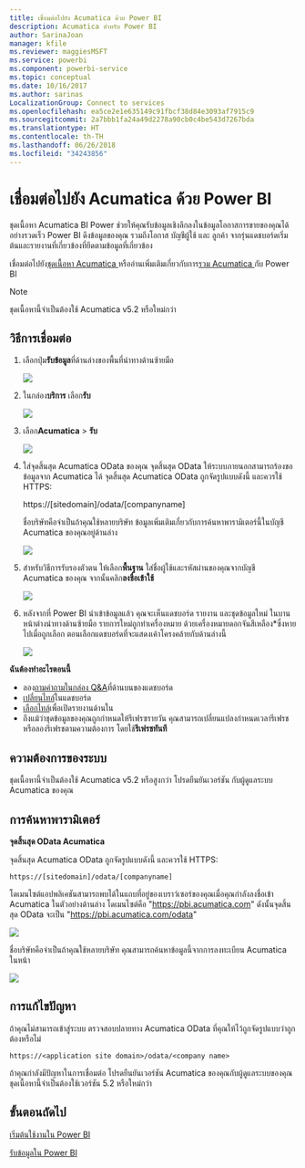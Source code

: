 ```yaml
---
title: เชื่อมต่อไปยัง Acumatica ด้วย Power BI
description: Acumatica สำหรับ Power BI
author: SarinaJoan
manager: kfile
ms.reviewer: maggiesMSFT
ms.service: powerbi
ms.component: powerbi-service
ms.topic: conceptual
ms.date: 10/16/2017
ms.author: sarinas
LocalizationGroup: Connect to services
ms.openlocfilehash: ea5ce2e1e635149c91fbcf38d84e3093af7915c9
ms.sourcegitcommit: 2a7bbb1fa24a49d2278a90cb0c4be543d7267bda
ms.translationtype: HT
ms.contentlocale: th-TH
ms.lasthandoff: 06/26/2018
ms.locfileid: "34243856"
---
```

# <a name="connect-to-acumatica-with-power-bi"></a>เชื่อมต่อไปยัง Acumatica ด้วย Power BI
ชุดเนื้อหา Acumatica BI Power ช่วยให้คุณรับข้อมูลเชิงลึกลงในข้อมูลโอกาสการขายของคุณได้อย่างรวดเร็ว Power BI ดึงข้อมูลของคุณ รวมถึงโอกาส บัญชีผู้ใช้ และ ลูกค้า จากรุ่นแดชบอร์ดเริ่มต้นและรายงานที่เกี่ยวข้องที่ยึดตามข้อมูลที่เกี่ยวข้อง

เชื่อมต่อไปยัง[ชุดเนื้อหา Acumatica ](https://app.powerbi.com/getdata/services/acumatica)หรืออ่านเพิ่มเติมเกี่ยวกับการ[รวม Acumatica ](https://powerbi.microsoft.com/integrations/acumatica)กับ Power BI

>[!NOTE]
>ชุดเนื้อหานี้จำเป็นต้องใช้ Acumatica v5.2 หรือใหม่กว่า

## <a name="how-to-connect"></a>วิธีการเชื่อมต่อ
1. เลือกปุ่ม**รับข้อมูล**ที่ด้านล่างของพื้นที่นำทางด้านซ้ายมือ
   
   ![](media/service-connect-to-acumatica/getdata3.png)
2. ในกล่อง**บริการ** เลือก**รับ**
   
   ![](media/service-connect-to-acumatica/getdata2.png)
3. เลือก**Acumatica** \> **รับ**
   
   ![](media/service-connect-to-acumatica/acumatica.png)
4. ใส่จุดสิ้นสุด Acumatica OData ของคุณ จุดสิ้นสุด OData ให้ระบบภายนอกสามารถร้องขอข้อมูลจาก Acumatica ได้ จุดสิ้นสุด Acumatica OData ถูกจัดรูปแบบดังนี้ และควรใช้ HTTPS:
   
     https://[sitedomain]/odata/[companyname]
   
   ชื่อบริษัทคือจำเป็นถ้าคุณใช้หลายบริษัท ข้อมูลเพิ่มเติมเกี่ยวกับการค้นหาพารามิเตอร์นี้ในบัญชี Acumatica ของคุณอยู่ด้านล่าง
   
   ![](media/service-connect-to-acumatica/parameters.png)
5. สำหรับวิธีการรับรองตัวตน ให้เลือก**พื้นฐาน** ใส่ชื่อผู้ใช้และรหัสผ่านของคุณจากบัญชี Acumatica ของคุณ จากนั้นคลิก**ลงชื่อเข้าใช้**
   
    ![](media/service-connect-to-acumatica/creds2.png)
6. หลังจากที่ Power BI นำเข้าข้อมูลแล้ว คุณจะเห็นแดชบอร์ด รายงาน และชุดข้อมูลใหม่ ในบานหน้าต่างนำทางด้านซ้ายมือ รายการใหม่ถูกทำเครื่องหมาย ด้วยเครื่องหมายดอกจันสีเหลือง\*ซึ่งหายไปเมื่อถูกเลือก ตอนเลือกแดชบอร์ดที่จะแสดงเค้าโครงคล้ายกับด้านล่างนี้
   
    ![](media/service-connect-to-acumatica/dashboard.png)

**ฉันต้องทำอะไรตอนนี้**

* ลอง[ถามคำถามในกล่อง Q&A](power-bi-q-and-a.md)ที่ด้านบนของแดชบอร์ด
* [เปลี่ยนไทล์](service-dashboard-edit-tile.md)ในแดชบอร์ด
* [เลือกไทล์](service-dashboard-tiles.md)เพื่อเปิดรายงานด้านใน
* ถึงแม้ว่าชุดข้อมูลของคุณถูกกำหนดให้รีเฟรซรายวัน คุณสามารถเปลี่ยนแปลงกำหนดเวลารีเฟรช หรือลองรีเฟรชตามความต้องการ โดยใช้**รีเฟรชทันที**

## <a name="system-requirements"></a>ความต้องการของระบบ
ชุดเนื้อหานี้จำเป็นต้องใช้ Acumatica v5.2 หรือสูงกว่า โปรดยืนยันเวอร์ชัน กับผู้ดูแลระบบ Acumatica ของคุณ

## <a name="finding-parameters"></a>การค้นหาพารามิเตอร์
**จุดสิ้นสุด OData Acumatica**

จุดสิ้นสุด Acumatica OData ถูกจัดรูปแบบดังนี้ และควรใช้ HTTPS:

    https://[sitedomain]/odata/[companyname]

โดเมนไซต์แอปพลิเคชันสามารถพบได้ในแถบที่อยู่ของเบราว์เซอร์ของคุณเมื่อคุณกำลังลงชื่อเข้า Acumatica ในตัวอย่างด้านล่าง โดเมนไซต์คือ "https://pbi.acumatica.com" ดังนั้นจุดสิ้นสุด OData จะเป็น "https://pbi.acumatica.com/odata"

 ![](media/service-connect-to-acumatica/url.png)

ชื่อบริษัทคือจำเป็นถ้าคุณใช้หลายบริษัท คุณสามารถค้นหาข้อมูลนี้จากการลงทะเบียน Acumatica ในหน้า

![](media/service-connect-to-acumatica/signin2.png)

## <a name="troubleshooting"></a>การแก้ไขปัญหา
ถ้าคุณไม่สามารถเข้าสู่ระบบ ตรวจสอบปลายทาง Acumatica OData ที่คุณให้ไว้ถูกจัดรูปแบบว่าถูกต้องหรือไม่

    https://<application site domain>/odata/<company name>

ถ้าคุณกำลังมีปัญหาในการเชื่อมต่อ โปรดยืนยันเวอร์ชัน Acumatica ของคุณกับผู้ดูแลระบบของคุณ ชุดเนื้อหานี้จำเป็นต้องใช้เวอร์ชัน 5.2 หรือใหม่กว่า

## <a name="next-steps"></a>ขั้นตอนถัดไป
[เริ่มต้นใช้งานใน Power BI](service-get-started.md)

[รับข้อมูลใน Power BI](service-get-data.md)


